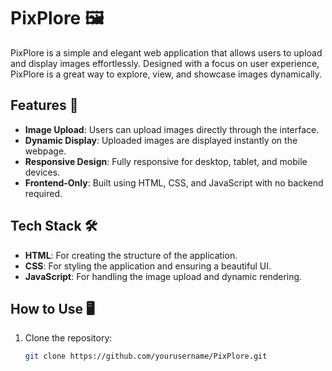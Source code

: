 # PixPlore 🖼️

PixPlore is a simple and elegant web application that allows users to upload and display images effortlessly. Designed with a focus on user experience, PixPlore is a great way to explore, view, and showcase images dynamically.

## Features 🌟

- **Image Upload**: Users can upload images directly through the interface.
- **Dynamic Display**: Uploaded images are displayed instantly on the webpage.
- **Responsive Design**: Fully responsive for desktop, tablet, and mobile devices.
- **Frontend-Only**: Built using HTML, CSS, and JavaScript with no backend required.

## Tech Stack 🛠️

- **HTML**: For creating the structure of the application.
- **CSS**: For styling the application and ensuring a beautiful UI.
- **JavaScript**: For handling the image upload and dynamic rendering.

## How to Use 🖥️

1. Clone the repository:
   ```bash
   git clone https://github.com/yourusername/PixPlore.git
